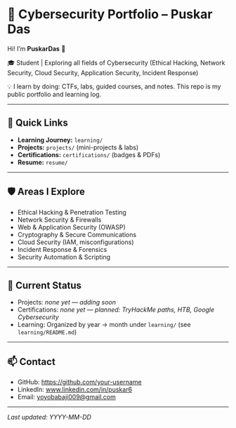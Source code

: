 # 🔐 Cybersecurity Portfolio – Puskar Das


Hi! I’m **PuskarDas** 👋


🎓 Student | Exploring all fields of Cybersecurity (Ethical Hacking, Network Security, Cloud Security, Application Security, Incident Response)


💡 I learn by doing: CTFs, labs, guided courses, and notes. This repo is my public portfolio and learning log.


---


## 📌 Quick Links
- **Learning Journey:** `learning/`
- **Projects:** `projects/` (mini-projects & labs)
- **Certifications:** `certifications/` (badges & PDFs)
- **Resume:** `resume/`


---


## 🛡️ Areas I Explore
- Ethical Hacking & Penetration Testing
- Network Security & Firewalls
- Web & Application Security (OWASP)
- Cryptography & Secure Communications
- Cloud Security (IAM, misconfigurations)
- Incident Response & Forensics
- Security Automation & Scripting


---


## 🔭 Current Status
- Projects: _none yet — adding soon_
- Certifications: _none yet — planned: TryHackMe paths, HTB, Google Cybersecurity_
- Learning: Organized by year → month under `learning/` (see `learning/README.md`)


---


## 📫 Contact
- GitHub: https://github.com/your-username
- LinkedIn: www.linkedin.com/in/puskar6
- Email: yoyobabaji009@gmail.com


---


*Last updated: YYYY-MM-DD*
